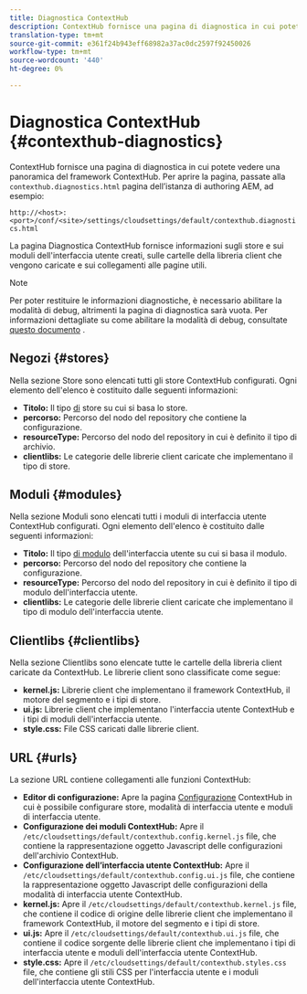 ```yaml
---
title: Diagnostica ContextHub
description: ContextHub fornisce una pagina di diagnostica in cui potete vedere una panoramica del framework ContextHub
translation-type: tm+mt
source-git-commit: e361f24b943eff68982a37ac0dc2597f92450026
workflow-type: tm+mt
source-wordcount: '440'
ht-degree: 0%

---
```



# Diagnostica ContextHub {#contexthub-diagnostics}

ContextHub fornisce una pagina di diagnostica in cui potete vedere una panoramica del framework ContextHub. Per aprire la pagina, passate alla `contexthub.diagnostics.html` pagina dell’istanza di authoring AEM, ad esempio:

`http://<host>:<port>/conf/<site>/settings/cloudsettings/default/contexthub.diagnostics.html`

La pagina Diagnostica ContextHub fornisce informazioni sugli store e sui moduli dell&#39;interfaccia utente creati, sulle cartelle della libreria client che vengono caricate e sui collegamenti alle pagine utili.

>[!NOTE]
>
>Per poter restituire le informazioni diagnostiche, è necessario abilitare la modalità di debug, altrimenti la pagina di diagnostica sarà vuota. Per informazioni dettagliate su come abilitare la modalità di debug, consultate [questo documento](configuring-contexthub.md#debugging-contexthub) .

## Negozi {#stores}

Nella sezione Store sono elencati tutti gli store ContextHub configurati. Ogni elemento dell&#39;elenco è costituito dalle seguenti informazioni:

* **Titolo:** Il tipo [di](sample-stores.md) store su cui si basa lo store.
* **percorso:** Percorso del nodo del repository che contiene la configurazione.
* **resourceType:** Percorso del nodo del repository in cui è definito il tipo di archivio.
* **clientlibs:** Le categorie delle librerie client caricate che implementano il tipo di store.

## Moduli {#modules}

Nella sezione Moduli sono elencati tutti i moduli di interfaccia utente ContextHub configurati. Ogni elemento dell&#39;elenco è costituito dalle seguenti informazioni:

* **Titolo:** Il tipo [di modulo](sample-modules.md) dell&#39;interfaccia utente su cui si basa il modulo.
* **percorso:** Percorso del nodo del repository che contiene la configurazione.
* **resourceType:** Percorso del nodo del repository in cui è definito il tipo di modulo dell&#39;interfaccia utente.
* **clientlibs:** Le categorie delle librerie client caricate che implementano il tipo di modulo dell&#39;interfaccia utente.

## Clientlibs {#clientlibs}

Nella sezione Clientlibs sono elencate tutte le cartelle della libreria client caricate da ContextHub. Le librerie client sono classificate come segue:

* **kernel.js:** Librerie client che implementano il framework ContextHub, il motore del segmento e i tipi di store.
* **ui.js:** Librerie client che implementano l&#39;interfaccia utente ContextHub e i tipi di moduli dell&#39;interfaccia utente.
* **style.css:** File CSS caricati dalle librerie client.

## URL {#urls}

La sezione URL contiene collegamenti alle funzioni ContextHub:

* **Editor di configurazione:** Apre la pagina [Configurazione](configuring-contexthub.md) ContextHub in cui è possibile configurare store, modalità di interfaccia utente e moduli di interfaccia utente.
* **Configurazione dei moduli ContextHub:** Apre il `/etc/cloudsettings/default/contexthub.config.kernel.js` file, che contiene la rappresentazione oggetto Javascript delle configurazioni dell&#39;archivio ContextHub.
* **Configurazione dell’interfaccia utente ContextHub:** Apre il `/etc/cloudsettings/default/contexthub.config.ui.js` file, che contiene la rappresentazione oggetto Javascript delle configurazioni della modalità di interfaccia utente ContextHub.
* **kernel.js:** Apre il `/etc/cloudsettings/default/contexthub.kernel.js` file, che contiene il codice di origine delle librerie client che implementano il framework ContextHub, il motore del segmento e i tipi di store.
* **ui.js:** Apre il `/etc/cloudsettings/default/contexthub.ui.js` file, che contiene il codice sorgente delle librerie client che implementano i tipi di interfaccia utente e moduli dell&#39;interfaccia utente ContextHub.
* **style.css:** Apre il `/etc/cloudsettings/default/contexthub.styles.css` file, che contiene gli stili CSS per l&#39;interfaccia utente e i moduli dell&#39;interfaccia utente ContextHub.

